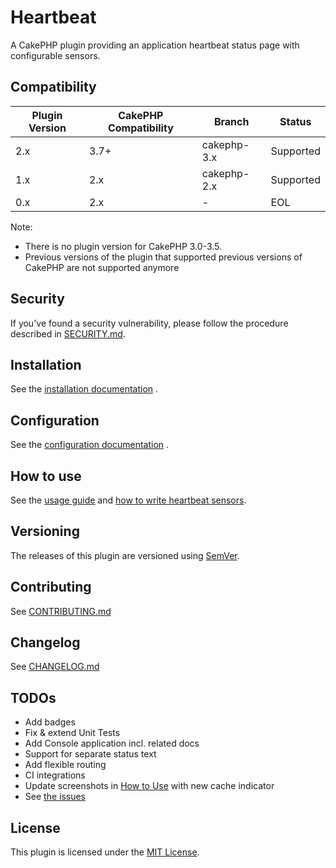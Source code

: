 # Heartbeat

 A CakePHP plugin providing an application heartbeat status page with configurable sensors.

## Compatibility

| Plugin Version | CakePHP Compatibility | Branch      | Status    |
| -------------- | --------------------- | ----------- | --------- |
| 2.x            | 3.7+                  | cakephp-3.x | Supported |
| 1.x            | 2.x                   | cakephp-2.x | Supported |
| 0.x            | 2.x                   | -           | EOL       |

Note:
- There is no plugin version for CakePHP 3.0-3.5.
- Previous versions of the plugin that supported previous versions of CakePHP are not supported anymore

## Security

If you've found a security vulnerability, please follow the procedure
described in [SECURITY.md](.github/SECURITY.md).

## Installation

See the [installation documentation](docs/Installation.md) .

## Configuration

See the [configuration documentation](docs/Configuration.md) .

## How to use

See the [usage guide](docs/Usage.md) and [how to write heartbeat sensors](docs/Sensors.md).

## Versioning

The releases of this plugin are versioned using [SemVer](http://semver.org/).

## Contributing

See [CONTRIBUTING.md](.github/CONTRIBUTING.md)

## Changelog

See [CHANGELOG.md](CHANGELOG.md)

## TODOs

- Add badges
- Fix & extend Unit Tests
- Add Console application incl. related docs
- Support for separate status text
- Add flexible routing
- CI integrations
- Update screenshots in [How to Use](docs/Usage.md) with new cache indicator
- See [the issues](https://github.com/orca-services/cakephp-heartbeat/issues)

## License

This plugin is licensed under the [MIT License](LICENSE).

